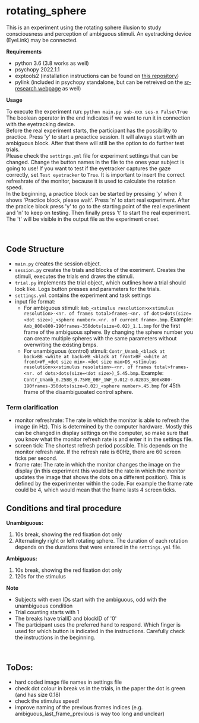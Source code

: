 # rotating_sphere
This is an experiment using the rotating sphere illusion to study consciousness and perception of ambiguous stimuli. An eyetracking device (EyeLink) may be connected. 


**Requirements**

- python 3.6 (3.8 works as well)
- psychopy 2022.1.1
- exptools2 (installation instructions can be found on [this repository](https://github.com/VU-Cog-Sci/exptools2))
- pylink (included in psychopy standalone, but can be retreived on the [sr-research webpage](https://www.sr-support.com/thread-48.html) as well)

**Usage**

To execute the experiment run: ```python main.py sub-xxx ses-x False\True``` <br>
The boolean operator in the end indicates if we want to run it in connection with the eyetracking device.
<br>
Before the real experiment starts, the participant has the possibility to practice. Press 'y' to start a preactice session. It will always start with an ambiguous block. After that there will still be the option to do further test trials.
<br>
Please check the ```settings.yml``` file for experiment settings that can be changed. Change the button names in the file to the ones your subject is going to use! If you want to test if the eyetracker captures the gaze correctly, set ```Test eyetracker``` to ```True```. It is important to insert the correct refreshrate of the monitor, because it is used to calculate the rotation speed.
<br>
In the beginning, a practice block can be started by pressing 'y' when it shows 'Practice block, please wait'. Press 'n' to start real experiment. After the pracice block press 'y' to go to the starting point of the real experiment and 'n' to keep on testing. Then finally press 't' to start  the real experiment. The 't' will be visible in the output file as the experiment onset.

<br>

## Code Structure
- ```main.py``` creates the session object.
- ```session.py``` creates the trials and blocks of the exeriment. Creates the stimuli, executes the trials end draws the stimuli.
- ```trial.py``` implements the trial object, which outlines how a trial should look like. Logs button presses and parameters for the trials. 
- ```settings.yml``` contains the experiment and task settings
- input file format: 
    - For ambiguous stimuli:  ```Amb_<stimulus resolution>x<stimulus resolution>-<nr. of frames total>frames-<nr. of dots>dots(size=<dot size>)_<sphere number>.<nr. of current frame>.bmp```. Example: ```Amb_800x800-190frames-350dots(size=0.02)_1.1.bmp``` for the first frame of the ambiguous sphere. By changing the sphere number you can create multiple spheres with the same parameters without overwriting the existing bmps.
    - For unambiguous (control) stimuli: ```Contr_Unamb_<black at back>BB_<white at back>WB_<black at front>BF_<white at front>WF_<dot size min>-<dot size max>DS_<stimulus resolution>x<stimulus resolution>-<nr. of frames total>frames-<nr. of dots>dots(size=<dot size>)_5.45.bmp```. Example: ```Contr_Unamb_0.25BB_0.75WB_0BF_1WF_0.012-0.028DS_800x800-190frames-350dots(size=0.02)_<sphere number>.45.bmp``` for 45th frame of the disambiguoated control sphere. 


### Term clarification
- monitor refreshrate: The rate in which the monitor is able to refresh the image (in Hz). This is determined by the computer hardware. Mostly this can be changed in display settings on the computer, so make sure that you know what the monitor refresh rate is and enter it in the settings file.
- screen tick: The shortest refresh period possible. This depends on the monitor refresh rate. If the refresh rate is 60Hz, there are 60 screen ticks per second.
- frame rate: The rate in which the monitor changes the image on the display (in this experiment this would be the rate in which the monitor updates the image that shows the dots on a different position). This is defined by the experimenter within the code. For example the frame rate could be 4, which would mean that the frame lasts 4 screen ticks.


## Conditions and tiral procedure

**Unambiguous:**
1) 10s break, showing the red fixation dot only
2) Alternatingly right or left rotating sphere. The duration of each rotation depends on the durations that were entered in the ```settings.yml``` file.

**Ambiguous:**
1) 10s break, showing the red fixation dot only
2) 120s for the stimulus 

**Note**
- Subjects with even IDs start with the ambiguous, odd with the unambiguous condition
- Trial counting starts with 1
- The breaks have trialID and blockID of '0'
- The participant uses the preferred hand to respond. Which finger is used for which button is indicated in the instructions. Carefully check the instructions in the beginning.
<br>


## ToDos: 

- hard coded image file names in settings file 
- check dot colour in break vs in the trials, in the paper the dot is green (and has size 0.18)
- check the stimulus speed!
- improve naming of the previous frames indices (e.g. ambiguous_last_frame_previous is way too long and unclear)